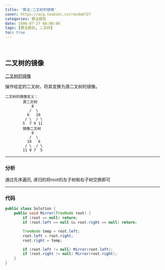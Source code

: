 ```yaml
---
title: '算法:二叉树的镜像'
cover: https://acg.toubiec.cn/random?27
categories: 算法题目
date: 1996-07-27 08:00:00
tags: [算法题目, 二叉树]
toc: true
---
```


<br/>

<!--more-->

## 二叉树的镜像

[二叉树的镜像](https://www.nowcoder.com/practice/564f4c26aa584921bc75623e48ca3011?tpId=13&tqId=11171&tPage=1&rp=1&ru=%2Fta%2Fcoding-interviews&qru=%2Fta%2Fcoding-interviews%2Fquestion-ranking)

操作给定的二叉树，将其变换为源二叉树的镜像。

```
二叉树的镜像定义：
    	源二叉树 
    	    8
    	   /  \
    	  6   10
    	 / \  / \
    	5  7 9 11
    	镜像二叉树
    	    8
    	   /  \
    	  10   6
    	 / \  / \
    	11 9 7  5
```

****

### 分析

通过先序遍历, 递归的将root的左子树和右子树交换即可

****

### 代码

```java
public class Solution {
    public void Mirror(TreeNode root) {
        if (root == null) return;
        if (root.left == null && root.right == null) return;

        TreeNode temp = root.left;
        root.left = root.right;
        root.right = temp;

        if (root.left != null) Mirror(root.left);
        if (root.right != null) Mirror(root.right);
    }
}
```

